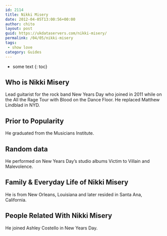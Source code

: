 ```yaml
---
id: 2114
title: Nikki Misery
date: 2012-04-05T13:00:56+00:00
author: chito
layout: post
guid: https://ukdataservers.com/nikki-misery/
permalink: /04/05/nikki-misery
tags:
 - show love
category: Guides
---
```


* some text
{: toc}
          
          
## Who is  Nikki Misery
                  
                  
                  
Lead guitarist for the rock band New Years Day who joined in 2011 while on the All the Rage Tour with Blood on the Dance Floor. He replaced Matthew Lindblad in NYD.
                  
                
                
                
## Prior to Popularity 
                  
                  
                  
He graduated from the Musicians Institute.
                  
                
                
                
## Random data 
                  
                  
                  
He performed on New Years Day&#8217;s studio albums Victim to Villain and Malevolence.
                  
                
                
                
## Family & Everyday Life of Nikki Misery
                  
                  
                  
He is from New Orleans, Louisiana and later resided in Santa Ana, California.
                  
                
                
                
## People Related With  Nikki Misery
                  
                  
                  
He joined Ashley Costello in New Years Day.
                  
                
              
            
          
          
          
    
    
  
